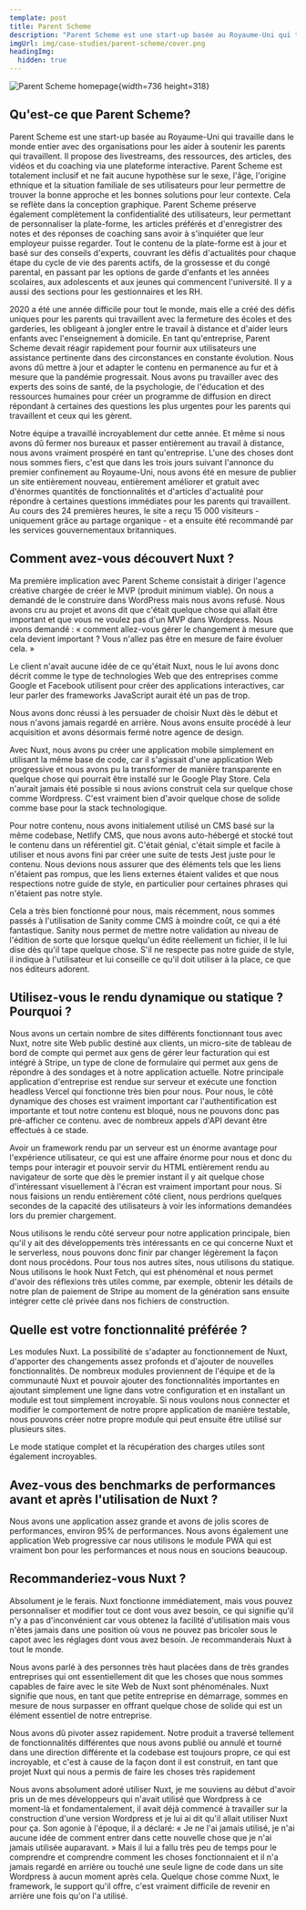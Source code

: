 ```yaml
---
template: post
title: Parent Scheme
description: "Parent Scheme est une start-up basée au Royaume-Uni qui travaille dans le monde entier avec des organisations pour les aider à soutenir les parents qui travaillent. Il propose des livestreams, des ressources, des articles, des vidéos et du coaching via une plateforme interactive."
imgUrl: img/case-studies/parent-scheme/cover.png
headingImg:
  hidden: true
---
```


![Parent Scheme homepage](img/case-studies/parent-scheme/main.png){width=736 height=318}

## Qu'est-ce que Parent Scheme?

Parent Scheme est une start-up basée au Royaume-Uni qui travaille dans le monde entier avec des organisations pour les aider à soutenir les parents qui travaillent. Il propose des livestreams, des ressources, des articles, des vidéos et du coaching via une plateforme interactive. Parent Scheme est totalement inclusif et ne fait aucune hypothèse sur le sexe, l'âge, l'origine ethnique et la situation familiale de ses utilisateurs pour leur permettre de trouver la bonne approche et les bonnes solutions pour leur contexte. Cela se reflète dans la conception graphique. Parent Scheme préserve également complètement la confidentialité des utilisateurs, leur permettant de personnaliser la plate-forme, les articles préférés et d'enregistrer des notes et des réponses de coaching sans avoir à s'inquiéter que leur employeur puisse regarder. Tout le contenu de la plate-forme est à jour et basé sur des conseils d'experts, couvrant les défis d'actualités pour chaque étape du cycle de vie des parents actifs, de la grossesse et du congé parental, en passant par les options de garde d'enfants et les années scolaires, aux adolescents et aux jeunes qui commencent l'université. Il y a aussi des sections pour les gestionnaires et les RH.

2020 a été une année difficile pour tout le monde, mais elle a créé des défis uniques pour les parents qui travaillent avec la fermeture des écoles et des garderies, les obligeant à jongler entre le travail à distance et d'aider leurs enfants avec l'enseignement à domicile. En tant qu'entreprise, Parent Scheme devait réagir rapidement pour fournir aux utilisateurs une assistance pertinente dans des circonstances en constante évolution. Nous avons dû mettre à jour et adapter le contenu en permanence au fur et à mesure que la pandémie progressait. Nous avons pu travailler avec des experts des soins de santé, de la psychologie, de l'éducation et des ressources humaines pour créer un programme de diffusion en direct répondant à certaines des questions les plus urgentes pour les parents qui travaillent et ceux qui les gèrent.

Notre équipe a travaillé incroyablement dur cette année. Et même si nous avons dû fermer nos bureaux et passer entièrement au travail à distance, nous avons vraiment prospéré en tant qu'entreprise. L'une des choses dont nous sommes fiers, c'est que dans les trois jours suivant l'annonce du premier confinement au Royaume-Uni, nous avons été en mesure de publier un site entièrement nouveau, entièrement améliorer et gratuit avec d'énormes quantités de fonctionnalités et d'articles d'actualité pour répondre à certaines questions immédiates pour les parents qui travaillent. Au cours des 24 premières heures, le site a reçu 15 000 visiteurs - uniquement grâce au partage organique - et a ensuite été recommandé par les services gouvernementaux britanniques.

## Comment avez-vous découvert Nuxt ?

Ma première implication avec Parent Scheme consistait à diriger l'agence créative chargée de créer le MVP (produit minimum viable). On nous a demandé de le construire dans WordPress mais nous avons refusé. Nous avons cru au projet et avons dit que c'était quelque chose qui allait être important et que vous ne voulez pas d'un MVP dans Wordpress. Nous avons demandé : « comment allez-vous gérer le changement à mesure que cela devient important ? Vous n'allez pas être en mesure de faire évoluer cela. »

Le client n'avait aucune idée de ce qu'était Nuxt, nous le lui avons donc décrit comme le type de technologies Web que des entreprises comme Google et Facebook utilisent pour créer des applications interactives, car leur parler des frameworks JavaScript aurait été un pas de trop.

Nous avons donc réussi à les persuader de choisir Nuxt dès le début et nous n'avons jamais regardé en arrière. Nous avons ensuite procédé à leur acquisition et avons désormais fermé notre agence de design.

Avec Nuxt, nous avons pu créer une application mobile simplement en utilisant la même base de code, car il s'agissait d'une application Web progressive et nous avons pu la transformer de manière transparente en quelque chose qui pourrait être installé sur le Google Play Store. Cela n'aurait jamais été possible si nous avions construit cela sur quelque chose comme Wordpress. C'est vraiment bien d'avoir quelque chose de solide comme base pour la stack technologique.

Pour notre contenu, nous avons initialement utilisé un CMS basé sur la même codebase, Netlify CMS, que nous avons auto-hébergé et stocké tout le contenu dans un référentiel git. C'était génial, c'était simple et facile à utiliser et nous avons fini par créer une suite de tests Jest juste pour le contenu. Nous devions nous assurer que des éléments tels que les liens n'étaient pas rompus, que les liens externes étaient valides et que nous respections notre guide de style, en particulier pour certaines phrases qui n'étaient pas notre style.

Cela a très bien fonctionné pour nous, mais récemment, nous sommes passés à l'utilisation de Sanity comme CMS à moindre coût, ce qui a été fantastique. Sanity nous permet de mettre notre validation au niveau de l'édition de sorte que lorsque quelqu'un édite réellement un fichier, il le lui dise dès qu'il tape quelque chose. S'il ne respecte pas notre guide de style, il indique à l'utilisateur et lui conseille ce qu'il doit utiliser à la place, ce que nos éditeurs adorent.

## Utilisez-vous le rendu dynamique ou statique ? Pourquoi ?

Nous avons un certain nombre de sites différents fonctionnant tous avec Nuxt, notre site Web public destiné aux clients, un micro-site de tableau de bord de compte qui permet aux gens de gérer leur facturation qui est intégré à Stripe, un type de clone de formulaire qui permet aux gens de répondre à des sondages et à notre application actuelle. Notre principale application d'entreprise est rendue sur serveur et exécute une fonction headless Vercel qui fonctionne très bien pour nous. Pour nous, le côté dynamique des choses est vraiment important car l'authentification est importante et tout notre contenu est bloqué, nous ne pouvons donc pas pré-afficher ce contenu. avec de nombreux appels d'API devant être effectués à ce stade.

Avoir un framework rendu par un serveur est un énorme avantage pour l'expérience utilisateur, ce qui est une affaire énorme pour nous et donc du temps pour interagir et pouvoir servir du HTML entièrement rendu au navigateur de sorte que dès le premier instant il y ait quelque chose d'intéressant visuellement à l'écran est vraiment important pour nous. Si nous faisions un rendu entièrement côté client, nous perdrions quelques secondes de la capacité des utilisateurs à voir les informations demandées lors du premier chargement.

Nous utilisons le rendu côté serveur pour notre application principale, bien qu'il y ait des développements très intéressants en ce qui concerne Nuxt et le serverless, nous pouvons donc finir par changer légèrement la façon dont nous procédons. Pour tous nos autres sites, nous utilisons du statique. Nous utilisons le hook Nuxt Fetch, qui est phénoménal et nous permet d'avoir des réflexions très utiles comme, par exemple, obtenir les détails de notre plan de paiement de Stripe au moment de la génération sans ensuite intégrer cette clé privée dans nos fichiers de construction.

## Quelle est votre fonctionnalité préférée ?

Les modules Nuxt. La possibilité de s'adapter au fonctionnement de Nuxt, d'apporter des changements assez profonds et d'ajouter de nouvelles fonctionnalités. De nombreux modules proviennent de l'équipe et de la communauté Nuxt et pouvoir ajouter des fonctionnalités importantes en ajoutant simplement une ligne dans votre configuration et en installant un module est tout simplement incroyable. Si nous voulons nous connecter et modifier le comportement de notre propre application de manière testable, nous pouvons créer notre propre module qui peut ensuite être utilisé sur plusieurs sites.

Le mode statique complet et la récupération des charges utiles sont également incroyables.

## Avez-vous des benchmarks de performances avant et après l'utilisation de Nuxt ?

Nous avons une application assez grande et avons de jolis scores de performances, environ 95% de performances. Nous avons également une application Web progressive car nous utilisons le module PWA qui est vraiment bon pour les performances et nous nous en soucions beaucoup.

## Recommanderiez-vous Nuxt ?

Absolument je le ferais. Nuxt fonctionne immédiatement, mais vous pouvez personnaliser et modifier tout ce dont vous avez besoin, ce qui signifie qu'il n'y a pas d'inconvénient car vous obtenez la facilité d'utilisation mais vous n'êtes jamais dans une position où vous ne pouvez pas bricoler sous le capot avec les réglages dont vous avez besoin. Je recommanderais Nuxt à tout le monde.

Nous avons parlé à des personnes très haut placées dans de très grandes entreprises qui ont essentiellement dit que les choses que nous sommes capables de faire avec le site Web de Nuxt sont phénoménales. Nuxt signifie que nous, en tant que petite entreprise en démarrage, sommes en mesure de nous surpasser en offrant quelque chose de solide qui est un élément essentiel de notre entreprise.

Nous avons dû pivoter assez rapidement. Notre produit a traversé tellement de fonctionnalités différentes que nous avons publié ou annulé et tourné dans une direction différente et la codebase est toujours propre, ce qui est incroyable, et c'est à cause de la façon dont il est construit, en tant que projet Nuxt qui nous a permis de faire les choses très rapidement

Nous avons absolument adoré utiliser Nuxt, je me souviens au début d'avoir pris un de mes développeurs qui n'avait utilisé que Wordpress à ce moment-là et fondamentalement, il avait déjà commencé à travailler sur la construction d'une version Wordpress et je lui ai dit qu'il allait utiliser Nuxt pour ça. Son agonie à l'époque, il a déclaré: « Je ne l'ai jamais utilisé, je n'ai aucune idée de comment entrer dans cette nouvelle chose que je n'ai jamais utilisée auparavant. » Mais il lui a fallu très peu de temps pour le comprendre et comprendre comment les choses fonctionnaient et il n'a jamais regardé en arrière ou touché une seule ligne de code dans un site Wordpress à aucun moment après cela. Quelque chose comme Nuxt, le framework, le support qu'il offre, c'est vraiment difficile de revenir en arrière une fois qu'on l'a utilisé.
